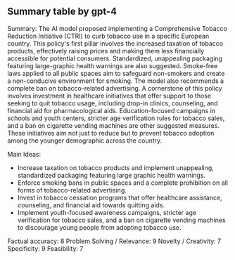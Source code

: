 ## Summary table by gpt-4
Summary: 
The AI model proposed implementing a Comprehensive Tobacco Reduction Initiative (CTRI) to curb tobacco use in a specific European country. This policy's first pillar involves the increased taxation of tobacco products, effectively raising prices and making them less financially accessible for potential consumers. Standardized, unappealing packaging featuring large-graphic health warnings are also suggested. Smoke-free laws applied to all public spaces aim to safeguard non-smokers and create a non-conducive environment for smoking. The model also recommends a complete ban on tobacco-related advertising. A cornerstone of this policy involves investment in healthcare initiatives that offer support to those seeking to quit tobacco usage, including drop-in clinics, counseling, and financial aid for pharmacological aids. Education-focused campaigns in schools and youth centers, stricter age verification rules for tobacco sales, and a ban on cigarette vending machines are other suggested measures. These initiatives aim not just to reduce but to prevent tobacco adoption among the younger demographic across the country.

Main Ideas: 
- Increase taxation on tobacco products and implement unappealing, standardized packaging featuring large graphic health warnings.
- Enforce smoking bans in public spaces and a complete prohibition on all forms of tobacco-related advertising.
- Invest in tobacco cessation programs that offer healthcare assistance, counseling, and financial aid towards quitting aids.
- Implement youth-focused awareness campaigns, stricter age verification for tobacco sales, and a ban on cigarette vending machines to discourage young people from adopting tobacco use.

Factual accuracy: 8
Problem Solving / Relevance: 9
Novelty / Creativity: 7
Specificity: 9
Feasibility: 7